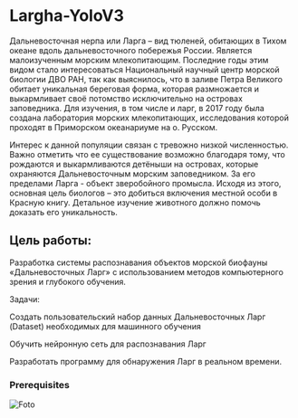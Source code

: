 # Largha-YoloV3

Дальневосточная нерпа или Ларга – вид тюленей, обитающих в Тихом океане вдоль дальневосточного побережья России. Является малоизученным морским млекопитающим. Последние годы этим видом стало интересоваться Национальный научный центр морской биологии ДВО РАН, так как выяснилось, что в заливе Петра Великого обитает уникальная береговая форма, которая размножается и выкармливает своё потомство исключительно на островах заповедника. Для изучения, в том числе и ларг, в 2017 году была создана лаборатория морских млекопитающих, исследования которой проходят в Приморском океанариуме на о. Русском. 

Интерес к данной популяции связан с тревожно низкой численностью. Важно отметить что ее существование возможно благодаря тому, что рождаются и выкармливаются детёныши на островах, которые охраняются Дальневосточным морским заповедником. За его пределами Ларга - объект зверобойного промысла.  Исходя из этого, основная цель биологов – это добиться включения местной особи в Красную книгу. Детальное изучение животного должно помочь доказать его уникальность.  

## Цель работы:

Разработка системы распознавания объектов морской биофауны «Дальневосточных Ларг» с использованием методов компьютерного зрения и глубокого обучения. 

Задачи: 

 Создать пользовательский набор данных Дальневосточных Ларг  (Dataset)   необходимых для машинного обучения 

 Обучить нейронную сеть для распознавания Ларг   

 Разработать программу для обнаружения Ларг в реальном времени. 


### Prerequisites

![Foto](https://hosting.photobucket.com/images/i/Andger_1975/test_detector.jpg?width=319&height=193&fit=bounds&crop=fill)

